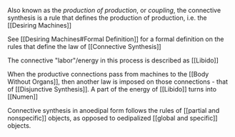 Also known as the _production of production_, or _coupling_, the connective synthesis is a rule that defines the production of production, i.e. the [[Desiring Machines]]

See [[Desiring Machines#Formal Definition]] for a formal definition on the rules that define the law of [[Connective Synthesis]] 

The connective "labor"/energy in this process is described as [[Libido]] 

When the productive connections pass from machines to the [[Body Without Organs]], then another law is imposed on those connections - that of [[Disjunctive Synthesis]]. A part of the energy of [[Libido]] turns into [[Numen]]

Connective synthesis in anoedipal form follows the rules of [[partial and nonspecific]] objects, as opposed to oedipalized [[global and specific]] objects. 